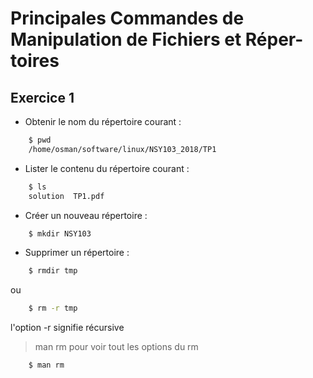 Principales Commandes de Manipulation de Fichiers et Réper-toires
====

## Exercice 1

* Obtenir le nom du répertoire courant :

```bash
    $ pwd
    /home/osman/software/linux/NSY103_2018/TP1
```

* Lister le contenu du répertoire courant :

```bash
    $ ls
    solution  TP1.pdf
```

* Créer un nouveau répertoire :

```bash
    $ mkdir NSY103
```

* Supprimer un répertoire :

```bash
    $ rmdir tmp
```
 
ou

```bash
    $ rm -r tmp
```

l'option -r signifie récursive

> man rm pour voir tout les options du rm

```bash
    $ man rm
```
